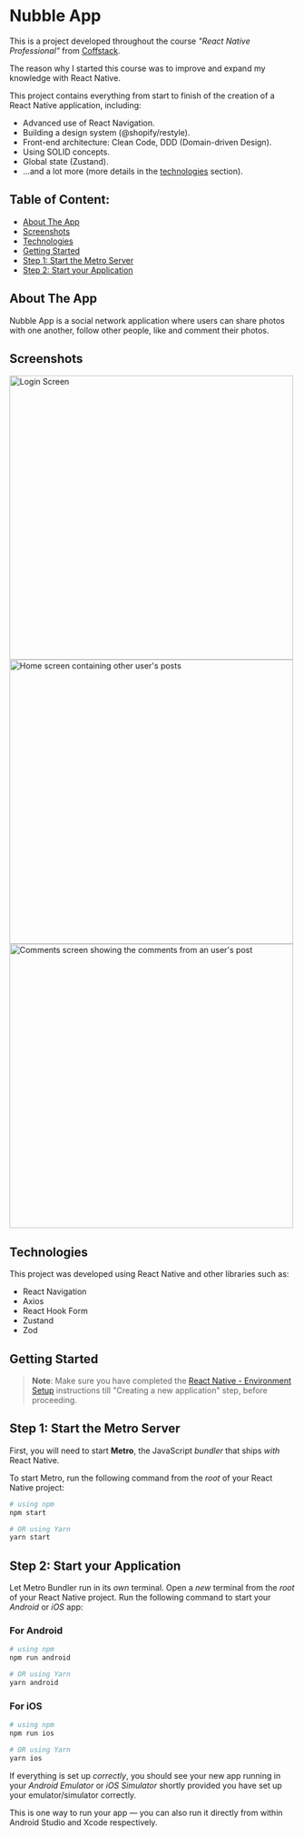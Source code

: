 # Nubble App

This is a project developed throughout the course _"React Native Professional"_ from [Coffstack](https://coffstack.com.br).

The reason why I started this course was to improve and expand my knowledge with React Native.

This project contains everything from start to finish of the creation of a React Native application, including:

- Advanced use of React Navigation.
- Building a design system (@shopify/restyle).
- Front-end architecture: Clean Code, DDD (Domain-driven Design).
- Using SOLID concepts.
- Global state (Zustand).
- ...and a lot more (more details in the [technologies](#technologies) section).

## Table of Content:

- [About The App](#about-the-app)
- [Screenshots](#screenshots)
- [Technologies](#technologies)
- [Getting Started](#getting-started)
- [Step 1: Start the Metro Server](#step-1-start-the-metro-server)
- [Step 2: Start your Application](#step-2-start-your-application)

## About The App

Nubble App is a social network application where users can share photos with one another, follow other people, like and comment their photos.

## Screenshots

<div style="flex-direction: row;">
  <img src="https://i.imgur.com/arjoDx2.png" alt="Login Screen" height="500" />
  <img src="https://i.imgur.com/rXAUBju.png" alt="Home screen containing other user's posts" height="500" />
  <img src="https://i.imgur.com/x9h7Z2D.png" alt="Comments screen showing the comments from an user's post" height="500" />
</div>

## Technologies

This project was developed using React Native and other libraries such as:

- React Navigation
- Axios
- React Hook Form
- Zustand
- Zod

## Getting Started

> **Note**: Make sure you have completed the [React Native - Environment Setup](https://reactnative.dev/docs/environment-setup) instructions till "Creating a new application" step, before proceeding.

## Step 1: Start the Metro Server

First, you will need to start **Metro**, the JavaScript _bundler_ that ships _with_ React Native.

To start Metro, run the following command from the _root_ of your React Native project:

```bash
# using npm
npm start

# OR using Yarn
yarn start
```

## Step 2: Start your Application

Let Metro Bundler run in its _own_ terminal. Open a _new_ terminal from the _root_ of your React Native project. Run the following command to start your _Android_ or _iOS_ app:

### For Android

```bash
# using npm
npm run android

# OR using Yarn
yarn android
```

### For iOS

```bash
# using npm
npm run ios

# OR using Yarn
yarn ios
```

If everything is set up _correctly_, you should see your new app running in your _Android Emulator_ or _iOS Simulator_ shortly provided you have set up your emulator/simulator correctly.

This is one way to run your app — you can also run it directly from within Android Studio and Xcode respectively.
